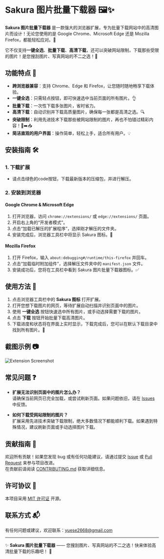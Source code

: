 # Sakura 图片批量下载器 🖼️✨

**Sakura 图片批量下载器** 是一款强大的浏览器扩展，专为批量下载网站中的高清图片而设计！无论您使用的是 Google Chrome、Microsoft Edge 还是 Mozilla Firefox，都能轻松应对。🚀

它不仅支持**一键全选**、**批量下载**、**高清下载**，还可以突破网站限制，下载那些受限的图片！是您搜刮图片、写真网站的不二之选！🌟

## 功能特点 🎉

- **跨浏览器兼容**：支持 Chrome、Edge 和 Firefox，让您随时随地畅享下载体验。
- **一键全选**：只需轻点按钮，即可快速选中当前页面的所有图片。👌
- **批量下载**：一次性下载多张图片，省时省力。
- **高清下载**：自动识别并下载高质量图片，确保每一张都是高清之选。🔍
- **突破限制**：利用先进技术下载那些被网站限制的图片，再也不怕错过精彩内容！🚫➡️📥
- **简洁直观的用户界面**：操作简单，轻松上手，适合所有用户。💡

## 安装指南 🛠️

### 1. 下载扩展

- 请点击绿色的code按钮，下载最新版本的压缩包，并进行解压。

### 2. 安装到浏览器

#### Google Chrome & Microsoft Edge
1. 打开浏览器，访问 `chrome://extensions/` 或 `edge://extensions/` 页面。
2. 开启右上角的“开发者模式”。
3. 点击“加载已解压的扩展程序”，选择刚才解压的文件夹。
4. 安装完成后，浏览器工具栏中将显示 Sakura 图标。🔔

#### Mozilla Firefox
1. 打开 Firefox，输入 `about:debugging#/runtime/this-firefox` 并回车。
2. 点击“加载临时附加组件”，选择解压文件夹中的 `manifest.json` 文件。
3. 安装成功后，您将在工具栏中看到 Sakura 图片批量下载器图标。✅

## 使用方法 📸

1. 点击浏览器工具栏中的 **Sakura 图标** 打开扩展。  
2. 打开您想下载图片的网页，等待扩展自动扫描并识别页面中的图片。  
3. 使用 **一键全选** 按钮快速选中所有图片，或手动选择需要下载的图片。  
4. 点击 **下载** 按钮开始批量下载高清图片。  
5. 下载进度和状态将在界面上实时显示，下载完成后，您可以在默认下载目录中找到所有图片。💾

## 截图示例 📷

![Extension Screenshot](screenshot.png)

## 常见问题 ❓

- **扩展无法识别页面中的图片怎么办？**  
  请确保当前网页已完全加载，或尝试刷新页面。如果问题依旧，请在 [Issues](https://github.com/yueseqaz/multi-image-download/issues) 中反馈。

- **如何下载受网站限制的图片？**  
  扩展采用先进技术突破下载限制，绝大多数情况下都能顺利下载。如果遇到特殊情况，建议刷新页面或手动选择图片下载。

## 贡献指南 🤝

欢迎所有贡献！如果您发现 bug 或有任何功能建议，请通过提交 [Issue](https://github.com/yueseqaz/multi-image-download/issues) 或 [Pull Request](https://github.com/yueseqaz/multi-image-download/pulls) 来参与项目改进。  
在贡献前请阅读 [CONTRIBUTING.md](CONTRIBUTING.md) 获取详细信息。

## 许可协议 📄

本项目采用 [MIT 许可证](LICENSE) 开源。

## 联系方式 📬

有任何问题或建议，欢迎联系：[yuese2668@gmail.com](mailto:yuese2668@gmail.com)

---

✨ **Sakura 图片批量下载器** —— 您搜刮图片、写真网站的不二之选！快来体验高清批量下载的乐趣吧！ 🎊
